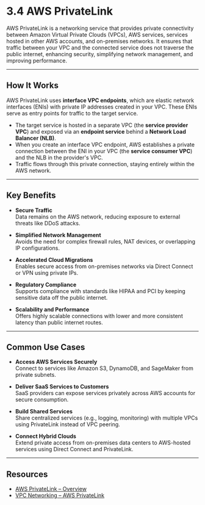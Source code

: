 # 3.4 AWS PrivateLink

AWS PrivateLink is a networking service that provides private connectivity between Amazon Virtual Private Clouds (VPCs), AWS services, services hosted in other AWS accounts, and on-premises networks. It ensures that traffic between your VPC and the connected service does not traverse the public internet, enhancing security, simplifying network management, and improving performance.

---

## How It Works

AWS PrivateLink uses **interface VPC endpoints**, which are elastic network interfaces (ENIs) with private IP addresses created in your VPC. These ENIs serve as entry points for traffic to the target service.

- The target service is hosted in a separate VPC (the **service provider VPC**) and exposed via an **endpoint service** behind a **Network Load Balancer (NLB)**.
- When you create an interface VPC endpoint, AWS establishes a private connection between the ENI in your VPC (the **service consumer VPC**) and the NLB in the provider's VPC.
- Traffic flows through this private connection, staying entirely within the AWS network.

---

## Key Benefits

- **Secure Traffic**  
  Data remains on the AWS network, reducing exposure to external threats like DDoS attacks.

- **Simplified Network Management**  
  Avoids the need for complex firewall rules, NAT devices, or overlapping IP configurations.

- **Accelerated Cloud Migrations**  
  Enables secure access from on-premises networks via Direct Connect or VPN using private IPs.

- **Regulatory Compliance**  
  Supports compliance with standards like HIPAA and PCI by keeping sensitive data off the public internet.

- **Scalability and Performance**  
  Offers highly scalable connections with lower and more consistent latency than public internet routes.

---

## Common Use Cases

- **Access AWS Services Securely**  
  Connect to services like Amazon S3, DynamoDB, and SageMaker from private subnets.

- **Deliver SaaS Services to Customers**  
  SaaS providers can expose services privately across AWS accounts for secure consumption.

- **Build Shared Services**  
  Share centralized services (e.g., logging, monitoring) with multiple VPCs using PrivateLink instead of VPC peering.

- **Connect Hybrid Clouds**  
  Extend private access from on-premises data centers to AWS-hosted services using Direct Connect and PrivateLink.

---

## Resources

- [AWS PrivateLink – Overview](https://www.youtube.com/watch?v=_mHLkFeTuFo)  
- [VPC Networking – AWS PrivateLink](https://www.youtube.com/watch?v=KSvNZquzChM)
